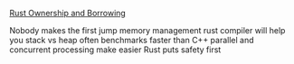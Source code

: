 
[Rust Ownership and Borrowing](https://www.youtube.com/watch?v=lQ7XF-6HYGc)

Nobody makes the first jump
memory management
rust compiler will help you
stack vs heap
often benchmarks faster than C++
parallel and concurrent processing make easier
Rust puts safety first

